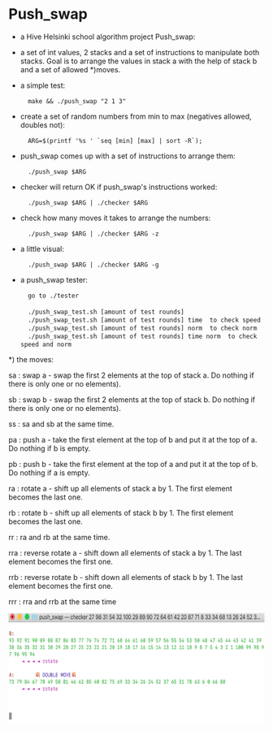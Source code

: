 # Push_swap

- a Hive Helsinki school algorithm project Push_swap:

- a set of int values, 2 stacks and a set of
instructions to manipulate both stacks.
Goal is to arrange the values in stack a with the help of stack b and a set of allowed *)moves.



- a simple test:

		make && ./push_swap "2 1 3" 


- create a set of random numbers from min to max (negatives allowed, doubles not):

		ARG=$(printf '%s ' `seq [min] [max] | sort -R`);

- push_swap comes up with a set of instructions to arrange them:

		./push_swap $ARG

- checker will return OK if push_swap's instructions worked:
	
		./push_swap $ARG | ./checker $ARG

- check how many moves it takes to arrange the numbers:

		./push_swap $ARG | ./checker $ARG -z

- a little visual:

		./push_swap $ARG | ./checker $ARG -g

- a push_swap tester:

		go to ./tester

		./push_swap_test.sh [amount of test rounds]
		./push_swap_test.sh [amount of test rounds] time  to check speed
		./push_swap_test.sh [amount of test rounds] norm  to check norm
		./push_swap_test.sh [amount of test rounds] time norm  to check speed and norm

*) the moves:

sa : swap a - swap the first 2 elements at the top of stack a. Do nothing if there is only one or no elements).

sb : swap b - swap the first 2 elements at the top of stack b. Do nothing if there is only one or no elements).

ss : sa and sb at the same time.

pa : push a - take the first element at the top of b and put it at the top of a. Do nothing if b is empty.

pb : push b - take the first element at the top of a and put it at the top of b. Do nothing if a is empty.

ra : rotate a - shift up all elements of stack a by 1. The first element becomes the last one.

rb : rotate b - shift up all elements of stack b by 1. The first element becomes the last one.

rr : ra and rb at the same time.

rra : reverse rotate a - shift down all elements of stack a by 1. The last element becomes the first one.

rrb : reverse rotate b - shift down all elements of stack b by 1. The last element becomes the first one.

rrr : rra and rrb at the same time

<img align="left" width="620" height="220" SRC="pics/pw_pic_1.png">
